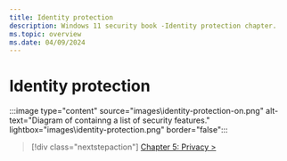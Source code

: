 ```yaml
---
title: Identity protection
description: Windows 11 security book -Identity protection chapter.
ms.topic: overview
ms.date: 04/09/2024
---
```


# Identity protection

:::image type="content" source="images\identity-protection-on.png" alt-text="Diagram of containng a list of security features." lightbox="images\identity-protection.png" border="false":::

> [!div class="nextstepaction"]
> [Chapter 5: Privacy >](privacy.md)